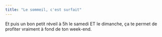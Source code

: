 ```yaml
---
title: "Le sommeil, c'est surfait"
---
```


Et puis un bon petit réveil à 5h le samedi ET le dimanche, ça te permet de
profiter vraiment à fond de ton week-end.
